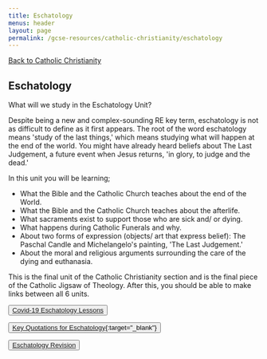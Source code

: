 ```yaml
---
title: Eschatology
menus: header
layout: page
permalink: /gcse-resources/catholic-christianity/eschatology
---
```

[Back to Catholic Christianity](/gcse-resources/catholic-christianity)

## Eschatology

What will we study in the Eschatology Unit?

Despite being a new and complex-sounding RE key term, eschatology is not as difficult to define as it first appears. The root of the word eschatology means 'study of the last things,' which means studying what will happen at the end of the world. You might have already heard beliefs about The Last Judgement, a future event when Jesus returns, 'in glory, to judge and the dead.'

In this unit you will be learning;

* What the Bible and the Catholic Church teaches about the end of the World.
* What the Bible and the Catholic Church teaches about the afterlife.
* What sacraments exist to support those who are sick and/ or dying.
* What happens during Catholic Funerals and why.
* About two forms of expression (objects/ art that express belief): The Paschal Candle and Michelangelo's painting, 'The Last Judgement.'
* About the moral and religious arguments surrounding the care of the dying and euthanasia.

This is the final unit of the Catholic Christianity section and is the final piece of the Catholic Jigsaw of Theology. After this, you should be able to make links between all 6 units.

<button class="btn btn-dark btn-lg">[Covid-19 Eschatology Lessons](/gcse-resources/catholic-christianity/covid19-eschatology-lessons)</button>

<button class="btn btn-dark btn-lg">[Key Quotations for Eschatology](https://drive.google.com/file/d/1uGGQfrgw5-u6JRLkhtY4PqfT6m3BCRnP/view?ts=5e7f6a2c){:target="_blank"}</button>

<button class="btn btn-dark btn-lg">[Eschatology Revision](/gcse-resources/catholic-christianity/eschatology/eschatology-revision)</button>
